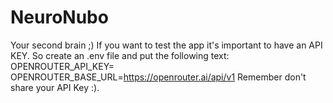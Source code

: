 # NeuroNubo
Your second brain ;)
If you want to test the app it's important to have an API KEY. So create an .env file and put the following text:
OPENROUTER_API_KEY=
OPENROUTER_BASE_URL=https://openrouter.ai/api/v1
Remember don't share your API Key :).
